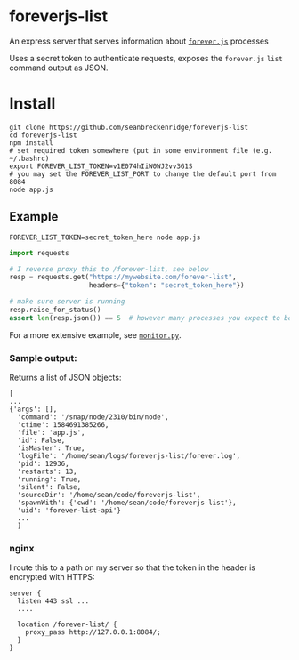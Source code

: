 # foreverjs-list

An express server that serves information about [`forever.js`](https://github.com/foreversd/forever) processes

Uses a secret token to authenticate requests, exposes the `forever.js` `list` command output as JSON.

# Install

```shell
git clone https://github.com/seanbreckenridge/foreverjs-list
cd foreverjs-list
npm install
# set required token somewhere (put in some environment file (e.g. ~/.bashrc)
export FOREVER_LIST_TOKEN=v1E074hIiW0WJ2vv3G1S
# you may set the FOREVER_LIST_PORT to change the default port from 8084
node app.js
```

## Example

```shell
FOREVER_LIST_TOKEN=secret_token_here node app.js
```

```python
import requests

# I reverse proxy this to /forever-list, see below
resp = requests.get("https://mywebsite.com/forever-list",
                    headers={"token": "secret_token_here"})

# make sure server is running
resp.raise_for_status()
assert len(resp.json()) == 5  # however many processes you expect to be running with forever.js
```

For a more extensive example, see [`monitor.py`](./monitor.py).

### Sample output:

Returns a list of JSON objects:

```
[
...
{'args': [],
  'command': '/snap/node/2310/bin/node',
  'ctime': 1584691385266,
  'file': 'app.js',
  'id': False,
  'isMaster': True,
  'logFile': '/home/sean/logs/foreverjs-list/forever.log',
  'pid': 12936,
  'restarts': 13,
  'running': True,
  'silent': False,
  'sourceDir': '/home/sean/code/foreverjs-list',
  'spawnWith': {'cwd': '/home/sean/code/foreverjs-list'},
  'uid': 'forever-list-api'}
  ...
  ]

```

### nginx

I route this to a path on my server so that the token in the header is encrypted with HTTPS:

```
server {
  listen 443 ssl ...
  ....

  location /forever-list/ {
    proxy_pass http://127.0.0.1:8084/;
  }
}
```
